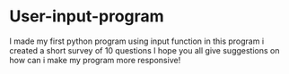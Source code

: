 # User-input-program
I made my first python program using input function in this program i created a short survey of 10 questions I hope you all give suggestions on how can i make my program more responsive!
